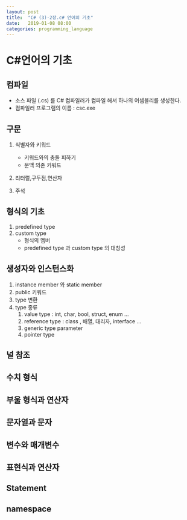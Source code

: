 ```yaml
---
layout: post
title:  "C# (3)-2장.c# 언어의 기초"
date:   2019-01-08 08:00
categories: programming_language
---
```


# C#언어의 기초

## 컴파일

* 소스 파일 (.cs) 를 C# 컴파일러가 컴파일 해서 하나의 어셈블리를 생성한다.
* 컴파일러 프로그램의 이름 : csc.exe

## 구문

1. 식별자와 키워드

    * 키워드와의 충돌 피하기
    * 문맥 의존 키워드

2. 리터럴,구두점,연산자

3. 주석

## 형식의 기초

1. predefined type
2. custom type
    * 형식의 멤버
    * predefined type 과 custom type 의 대칭성

## 생성자와 인스턴스화

1. instance member 와 static member
2. public 키워드
3. type 변환
4. type 종류
    1. value type : int, char, bool, struct, enum ...
    2. reference type : class , 배열, 대리자, interface ...
    3. generic type parameter
    4. pointer type

## 널 참조

## 수치 형식

## 부울 형식과 연산자

## 문자열과 문자

## 변수와 매개변수

## 표현식과 연산자

## Statement

## namespace